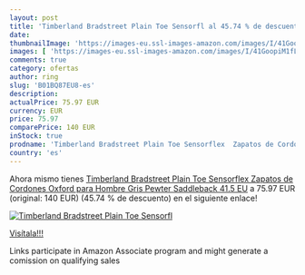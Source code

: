 ```yaml
---
layout: post
title: 'Timberland Bradstreet Plain Toe Sensorfl al 45.74 % de descuento'
date: 
thumbnailImage: 'https://images-eu.ssl-images-amazon.com/images/I/41GoopiM1fL._SL200_.jpg'
images: [ 'https://images-eu.ssl-images-amazon.com/images/I/41GoopiM1fL._SL200_.jpg' ]
comments: true
category: ofertas
author: ring
slug: 'B01BQ87EU8-es'
description:
actualPrice: 75.97 EUR
currency: EUR
price: 75.97
comparePrice: 140 EUR
inStock: true
prodname: 'Timberland Bradstreet Plain Toe Sensorflex  Zapatos de Cordones Oxford para Hombre  Gris  Pewter Saddleback   41.5 EU'
country: 'es'
---
```


Ahora mismo tienes [Timberland Bradstreet Plain Toe Sensorflex  Zapatos de Cordones Oxford para Hombre  Gris  Pewter Saddleback   41.5 EU](https://www.amazon.es/dp/B01BQ87EU8/?tag=tolees-21) a 75.97 EUR (original: 140 EUR) (45.74 %  de descuento) en el siguiente enlace!

[![Timberland Bradstreet Plain Toe Sensorfl](https://images-eu.ssl-images-amazon.com/images/I/41GoopiM1fL._SL200_.jpg)](https://www.amazon.es/dp/B01BQ87EU8/?tag=tolees-21)

[Visítala!!!](https://www.amazon.es/dp/B01BQ87EU8/?tag=tolees-21)

Links participate in Amazon Associate program and might generate a comission on qualifying sales
